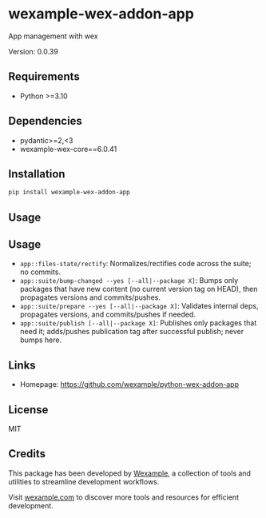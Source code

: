 # wexample-wex-addon-app

App management with wex

Version: 0.0.39

## Requirements

- Python >=3.10

## Dependencies

- pydantic>=2,<3
- wexample-wex-core==6.0.41

## Installation

```bash
pip install wexample-wex-addon-app
```

## Usage

## Usage

* `app::files-state/rectify`: Normalizes/rectifies code across the suite; no commits.
* `app::suite/bump-changed --yes [--all|--package X]`: Bumps only packages that have new content (no current version tag on HEAD), then propagates versions and commits/pushes.
* `app::suite/prepare --yes [--all|--package X]`: Validates internal deps, propagates versions, and commits/pushes if needed.
* `app::suite/publish [--all|--package X]`: Publishes only packages that need it; adds/pushes publication tag after successful publish; never bumps here.

## Links

- Homepage: https://github.com/wexample/python-wex-addon-app

## License

MIT
## Credits

This package has been developed by [Wexample](https://wexample.com), a collection of tools and utilities to streamline development workflows.

Visit [wexample.com](https://wexample.com) to discover more tools and resources for efficient development.